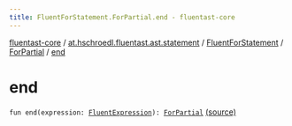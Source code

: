 ```yaml
---
title: FluentForStatement.ForPartial.end - fluentast-core
---
```


[fluentast-core](../../../index.html) / [at.hschroedl.fluentast.ast.statement](../../index.html) / [FluentForStatement](../index.html) / [ForPartial](index.html) / [end](.)

# end

`fun end(expression: `[`FluentExpression`](../../../at.hschroedl.fluentast.ast.expression/-fluent-expression/index.html)`): `[`ForPartial`](index.html) [(source)](http://github.com/hschroedl/fluentast/tree/master/core/at.hschroedl.fluentast/ast/statement/ForStatement.kt#L32)